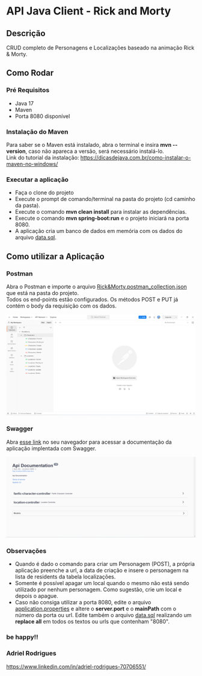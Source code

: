 # API Java Client - Rick and Morty
## Descrição
CRUD completo de Personagens e Localizações baseado na animação Rick & Morty.
## Como Rodar
### Pré Requisitos
- Java 17  
- Maven  
- Porta 8080 disponível
### Instalação do Maven
Para saber se o Maven está instalado, abra o terminal e insira **mvn --version**, caso não apareca a versão, será necessário instalá-lo.  
Link do tutorial da instalação: https://dicasdejava.com.br/como-instalar-o-maven-no-windows/
### Executar a aplicação
- Faça o clone do projeto
- Execute o prompt de comando/terminal na pasta do projeto (cd caminho da pasta).  
- Execute o comando **mvn clean install** para instalar as dependências.  
- Execute o comando **mvn spring-boot:run** e o projeto iniciará na porta 8080.
- A aplicação cria um banco de dados em memória com os dados do arquivo [data.sql](src/main/resources/data.sql).
## Como utilizar a Aplicação
### Postman
Abra o Postman e importe o arquivo [Rick&Morty.postman_collection.json](Rick&Morty.postman_collection.json) que está na pasta do projeto.  
Todos os end-points estão configurados. Os métodos POST e PUT já contém o body da requisição com os dados.
  
![Postman](https://github.com/AdrielRodriguesS/rickandmorty/blob/main/assets/Postman_img.png)
### Swagger
Abra [esse link](http://localhost:8080/swagger-ui/index.html) no seu navegador para acessar a documentação da aplicação implentada com Swagger.  
  
![Swagger](https://github.com/AdrielRodriguesS/rickandmorty/blob/main/assets/Swagger_img.png)
### Observações
- Quando é dado o comando para criar um Personagem (POST), a própria aplicação preenche a url, a data de criação e insere o personagem
na lista de residents da tabela localizações.
- Somente é possível apagar um local quando o mesmo não está sendo utilizado por nenhum personagem. Como sugestão, crie um local e depois o apague.
- Caso não consiga utilizar a porta 8080, edite o arquivo [application.properties](src/main/resources/application.properties) e altere o **server.port** e o
**mainPath** com o número da porta ou url. Edite também o arquivo [data.sql](src/main/resources/data.sql) realizando um **replace all** em todos os textos ou 
urls que contenham "8080".
### be happy!!
  
### Adriel Rodrigues
https://www.linkedin.com/in/adriel-rodrigues-70706551/
